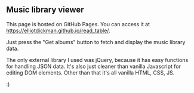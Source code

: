 ## Music library viewer

This page is hosted on GitHub Pages. You can access it at https://elliotdickman.github.io/read_table/.

Just press the "Get albums" button to fetch and display the music library data.

The only external library I used was jQuery, because it has easy functions for handling JSON data. It's also just cleaner than vanilla Javascript for editing DOM elements. Other than that it's all vanilla HTML, CSS, JS.

:)
